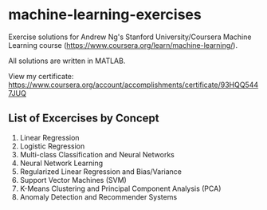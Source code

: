 # machine-learning-exercises

Exercise solutions for Andrew Ng's Stanford University/Coursera Machine Learning course (https://www.coursera.org/learn/machine-learning/).

All solutions are written in MATLAB.

View my certificate: https://www.coursera.org/account/accomplishments/certificate/93HQQ5447JUQ

## List of Excercises by Concept

1. Linear Regression 
2. Logistic Regression
3. Multi-class Classification and Neural Networks
4. Neural Network Learning
5. Regularized Linear Regression and Bias/Variance
6. Support Vector Machines (SVM)
7. K-Means Clustering and Principal Component Analysis (PCA)
8. Anomaly Detection and Recommender Systems
